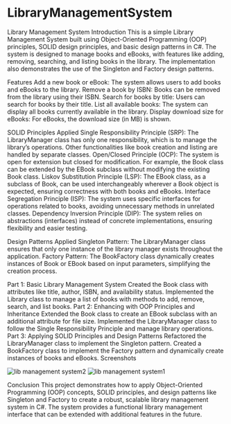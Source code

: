 # LibraryManagementSystem

Library Management System
Introduction
This is a simple Library Management System built using Object-Oriented Programming (OOP) principles, SOLID design principles, and basic design patterns in C#. The system is designed to manage books and eBooks, with features like adding, removing, searching, and listing books in the library. The implementation also demonstrates the use of the Singleton and Factory design patterns.

Features
Add a new book or eBook: The system allows users to add books and eBooks to the library.
Remove a book by ISBN: Books can be removed from the library using their ISBN.
Search for books by title: Users can search for books by their title.
List all available books: The system can display all books currently available in the library.
Display download size for eBooks: For eBooks, the download size (in MB) is shown.

SOLID Principles Applied
Single Responsibility Principle (SRP):
The LibraryManager class has only one responsibility, which is to manage the library’s operations. Other functionalities like book creation and listing are handled by separate classes.
Open/Closed Principle (OCP):
The system is open for extension but closed for modification. For example, the Book class can be extended by the EBook subclass without modifying the existing Book class.
Liskov Substitution Principle (LSP):
The EBook class, as a subclass of Book, can be used interchangeably wherever a Book object is expected, ensuring correctness with both books and eBooks.
Interface Segregation Principle (ISP):
The system uses specific interfaces for operations related to books, avoiding unnecessary methods in unrelated classes.
Dependency Inversion Principle (DIP):
The system relies on abstractions (interfaces) instead of concrete implementations, ensuring flexibility and easier testing.

Design Patterns Applied
Singleton Pattern:
The LibraryManager class ensures that only one instance of the library manager exists throughout the application.
Factory Pattern:
The BookFactory class dynamically creates instances of Book or EBook based on input parameters, simplifying the creation process.

Part 1: Basic Library Management System
Created the Book class with attributes like title, author, ISBN, and availability status.
Implemented the Library class to manage a list of books with methods to add, remove, search, and list books.
Part 2: Enhancing with OOP Principles and Inheritance
Extended the Book class to create an EBook subclass with an additional attribute for file size.
Implemented the LibraryManager class to follow the Single Responsibility Principle and manage library operations.
Part 3: Applying SOLID Principles and Design Patterns
Refactored the LibraryManager class to implement the Singleton pattern.
Created a BookFactory class to implement the Factory pattern and dynamically create instances of books and eBooks.
Screenshots

![lib management system2](https://github.com/user-attachments/assets/d7de4dc9-4952-495a-bad9-227319866d94)
![lib management system1](https://github.com/user-attachments/assets/67293abe-13e5-4229-acf1-30edc422fbf7)


Conclusion
This project demonstrates how to apply Object-Oriented Programming (OOP) concepts, SOLID principles, and design patterns like Singleton and Factory to create a robust, scalable library management system in C#. The system provides a functional library management interface that can be extended with additional features in the future.

